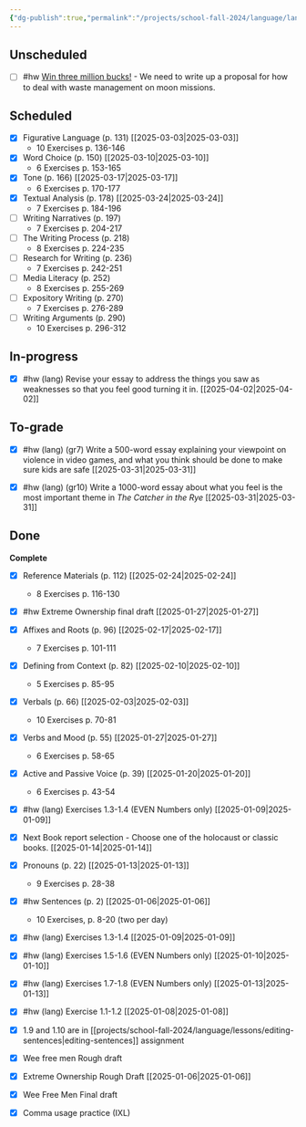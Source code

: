 ```yaml
---
{"dg-publish":true,"permalink":"/projects/school-fall-2024/language/language-kanban/"}
---
```



## Unscheduled

- [ ] #hw [Win three million bucks!](https://dailygalaxy.com/2025/03/nasa-is-offering-3-million-to-those-who-can-help-fix-this-problem/) - We need to write up a proposal for how to deal with waste management on moon missions.


## Scheduled

- [x] Figurative Language (p. 131) [[2025-03-03\|2025-03-03]]
    - 10 Exercises p. 136-146
- [x] Word Choice (p. 150) [[2025-03-10\|2025-03-10]]
    - 6 Exercises p. 153-165
- [x] Tone (p. 166) [[2025-03-17\|2025-03-17]]
    - 6 Exercises p. 170-177
- [x] Textual Analysis (p. 178) [[2025-03-24\|2025-03-24]]
    - 7 Exercises p. 184-196
- [ ] Writing Narratives (p. 197) 
    - 7 Exercises p. 204-217
- [ ] The Writing Process (p. 218) 
    - 8 Exercises p. 224-235
- [ ] Research for Writing (p. 236) 
    - 7 Exercises p. 242-251
- [ ] Media Literacy (p. 252) 
    - 8 Exercises p. 255-269
- [ ] Expository Writing (p. 270) 
    - 7 Exercises p. 276-289
- [ ] Writing Arguments (p. 290) 
    - 10 Exercises p. 296-312


## In-progress

- [x] #hw (lang) Revise your essay to address the things you saw as weaknesses so that you feel good turning it in. [[2025-04-02\|2025-04-02]]


## To-grade

- [x] #hw (lang) (gr7) Write a 500-word essay explaining your viewpoint on violence in video games, and what you think should be done to make sure kids are safe [[2025-03-31\|2025-03-31]]
- [x] #hw (lang) (gr10) Write a 1000-word essay about what you feel is the most important theme in *The Catcher in the Rye* [[2025-03-31\|2025-03-31]]


## Done

**Complete**
- [x] Reference Materials (p. 112) [[2025-02-24\|2025-02-24]]
    - 8 Exercises p. 116-130
- [x] #hw Extreme Ownership final draft [[2025-01-27\|2025-01-27]]
- [x] Affixes and Roots (p. 96) [[2025-02-17\|2025-02-17]]
    - 7 Exercises p. 101-111
- [x] Defining from Context (p. 82) [[2025-02-10\|2025-02-10]]
    - 5 Exercises p. 85-95
- [x] Verbals (p. 66) [[2025-02-03\|2025-02-03]]
    - 10 Exercises p. 70-81
- [x] Verbs and Mood (p. 55) [[2025-01-27\|2025-01-27]]
    - 6 Exercises p. 58-65
- [x] Active and Passive Voice (p. 39) [[2025-01-20\|2025-01-20]]
    - 6 Exercises p. 43-54
- [x] #hw (lang) Exercises 1.3-1.4 (EVEN Numbers only) [[2025-01-09\|2025-01-09]]
- [x] Next Book report selection - Choose one of the holocaust or classic books. [[2025-01-14\|2025-01-14]]
- [x] Pronouns (p. 22) [[2025-01-13\|2025-01-13]]
    - 9 Exercises p. 28-38
- [x] #hw Sentences (p. 2) [[2025-01-06\|2025-01-06]]
    - 10 Exercises, p. 8-20 (two per day)
- [x] #hw (lang) Exercises 1.3-1.4 [[2025-01-09\|2025-01-09]]
- [x] #hw (lang) Exercises 1.5-1.6 (EVEN Numbers only) [[2025-01-10\|2025-01-10]]
- [x] #hw (lang) Exercises 1.7-1.8 (EVEN Numbers only) [[2025-01-13\|2025-01-13]]
- [x] #hw (lang) Exercise 1.1-1.2 [[2025-01-08\|2025-01-08]]
- [x] 1.9 and 1.10 are in [[projects/school-fall-2024/language/lessons/editing-sentences\|editing-sentences]] assignment
- [x] Wee free men Rough draft
- [x] Extreme Ownership Rough Draft [[2025-01-06\|2025-01-06]]
- [x] Wee Free Men Final draft
- [x] Comma usage practice (IXL)




